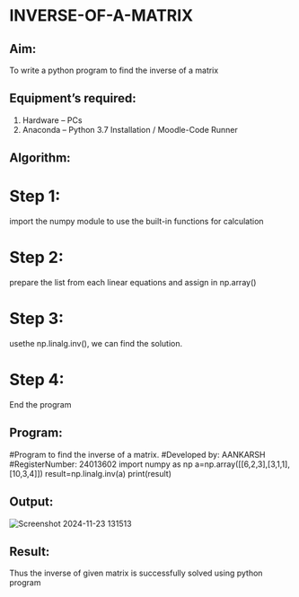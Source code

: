 # INVERSE-OF-A-MATRIX
## Aim:
To write a python program to find the inverse of a matrix
## Equipment’s required:
1. 	Hardware – PCs
2. 	Anaconda – Python 3.7 Installation / Moodle-Code Runner
## Algorithm:
# Step 1: 
import the numpy module to use the built-in functions for calculation 
# Step 2: 
prepare the list from each linear equations and assign in np.array()
# Step 3: 
usethe np.linalg.inv(), we can find the solution.
# Step 4: 
End the program
## Program:
#Program to find the inverse of a matrix.
#Developed by: AANKARSH
#RegisterNumber: 24013602
    import numpy as np
    a=np.array([[6,2,3],[3,1,1],[10,3,4]])
    result=np.linalg.inv(a)
    print(result)

## Output:
![Screenshot 2024-11-23 131513](https://github.com/user-attachments/assets/c4256017-3bb0-4d21-9713-91c37377e52e)

## Result:
Thus the inverse of given matrix is successfully solved using python program

